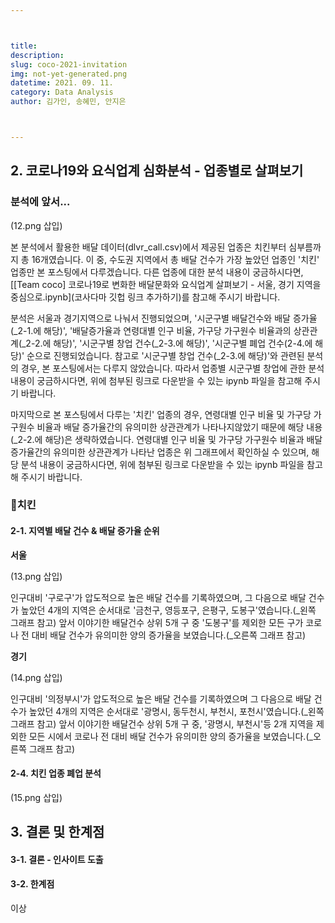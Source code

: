 ```yaml
---



title: 
description: 
slug: coco-2021-invitation
img: not-yet-generated.png
datetime: 2021. 09. 11.
category: Data Analysis
author: 김가인, 송혜민, 안지은



---
```




## 2. 코로나19와 요식업계 심화분석 - 업종별로 살펴보기

### 분석에 앞서...

(12.png 삽입)

본 분석에서 활용한 배달 데이터(dlvr_call.csv)에서 제공된 업종은 치킨부터 심부름까지 총 16개였습니다. 이 중, 수도권 지역에서 총 배달 건수가 가장 높았던 업종인 '치킨' 업종만 본 포스팅에서 다루겠습니다. 다른 업종에 대한 분석 내용이 궁금하시다면, [[Team coco] 코로나19로 변화한 배달문화와 요식업계 살펴보기 - 서울, 경기 지역을 중심으로.ipynb](코사다마 깃헙 링크 추가하기)를 참고해 주시기 바랍니다. 

분석은 서울과 경기지역으로 나눠서 진행되었으며, '시군구별 배달건수와 배달 증가율(_2-1.에 해당)', '배달증가율과 연령대별 인구 비율, 가구당 가구원수 비율과의 상관관계(_2-2.에 해당)', '시군구별 창업 건수(_2-3.에 해당)', '시군구별 폐업 건수(2-4.에 해당)' 순으로 진행되었습니다. 참고로 '시군구별 창업 건수(_2-3.에 해당)'와 관련된 분석의 경우, 본 포스팅에서는 다루지 않았습니다. 따라서 업종별 시군구별 창업에 관한 분석 내용이 궁금하시다면, 위에 첨부된 링크로 다운받을 수 있는 ipynb 파일을 참고해 주시기 바랍니다. 

마지막으로 본 포스팅에서 다루는 '치킨' 업종의 경우, 연령대별 인구 비율 및 가구당 가구원수 비율과 배달 증가율간의 유의미한 상관관계가 나타나지않았기 때문에 해당 내용(_2-2.에 해당)은 생략하였습니다. 연령대별 인구 비율 및 가구당 가구원수 비율과 배달 증가율간의 유의미한 상관관계가 나타난 업종은 위 그래프에서 확인하실 수 있으며, 해당 분석 내용이 궁금하시다면, 위에 첨부된 링크로 다운받을 수 있는 ipynb 파일을 참고해 주시기 바랍니다.

### 🍗치킨

#### 2-1. 지역별 배달 건수 & 배달 증가율 순위

__서울__

(13.png 삽입)

인구대비 '구로구'가 압도적으로 높은 배달 건수를 기록하였으며, 그 다음으로 배달 건수가 높았던 4개의 지역은 순서대로 '금천구, 영등포구, 은평구, 도봉구'였습니다.(_왼쪽 그래프 참고) 앞서 이야기한 배달건수 상위 5개 구 중 '도봉구'를 제외한 모든 구가 코로나 전 대비 배달 건수가 유의미한 양의 증가율을 보였습니다.(_오른쪽 그래프 참고)



__경기__

(14.png 삽입)

인구대비 '의정부시'가 압도적으로 높은 배달 건수를 기록하였으며 그 다음으로 배달 건수가 높았던 4개의 지역은 순서대로 '광명시, 동두천시, 부천시, 포천시'였습니다.(_왼쪽 그래프 참고) 앞서 이야기한 배달건수 상위 5개 구 중, '광명시, 부천시'등 2개 지역을 제외한 모든 시에서 코로나 전 대비 배달 건수가 유의미한 양의 증가율을 보였습니다.(_오른쪽 그래프 참고)



#### 2-4. 치킨 업종 폐업 분석

(15.png 삽입)




## 3. 결론 및 한계점

#### 3-1. 결론 - 인사이트 도출





#### 3-2. 한계점





이상
